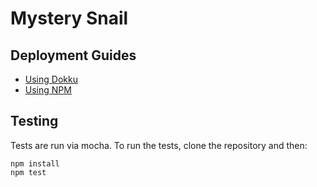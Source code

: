 # Mystery Snail

## Deployment Guides

* [Using Dokku][dokku]
* [Using NPM][npm]

## Testing
Tests are run via mocha. To run the tests, clone the repository and then:
    
    npm install
    npm test

[dokku]: https://github.com/PsychicCat/mysterysnail/blob/master/docs/dokku.md
[npm]: https://github.com/PsychicCat/mysterysnail/blob/master/docs/npm.md


